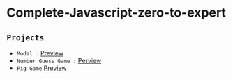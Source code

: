 # Complete-Javascript-zero-to-expert

## `Projects`

- `Modal :` [Preview](https://mdtasib.github.io/Complete-Javascript-zero-to-expert/Browser-DOM-and-Events-Fundamentals/Modal/)
- `Number Guess Game :` [Perview](https://mdtasib.github.io/Complete-Javascript-zero-to-expert/Browser-DOM-and-Events-Fundamentals/Number-Guess-Game/)
- `Pig Game` [Preview](https://mdtasib.github.io/Complete-Javascript-zero-to-expert/Browser-DOM-and-Events-Fundamentals/Pig-Game/)

